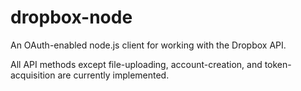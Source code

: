 # dropbox-node

An OAuth-enabled node.js client for working with the Dropbox API.

All API methods except file-uploading, account-creation, and token-acquisition are currently implemented.
